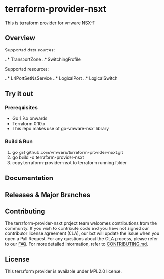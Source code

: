 

# terraform-provider-nsxt
This is terraform provider for vmware NSX-T

## Overview

Supported data sources:

..* TransportZone
..* SwitchingProfile

Supported resources:

..* L4PortSetNsService
..* LogicalPort
..* LogicalSwitch

## Try it out

### Prerequisites

* Go 1.9.x onwards
* Terraform 0.10.x
* This repo makes use of go-vmware-nsxt library

### Build & Run

1. go get github.com/vmware/terraform-provider-nsxt.git
2. go build -o terraform-provider-nsxt
3. copy terraform-provider-nsxt to terraform running folder

## Documentation

## Releases & Major Branches

## Contributing

The terraform-provider-nsxt project team welcomes contributions from the community. If you wish to contribute code and you have not
signed our contributor license agreement (CLA), our bot will update the issue when you open a Pull Request. For any
questions about the CLA process, please refer to our [FAQ](https://cla.vmware.com/faq). For more detailed information,
refer to [CONTRIBUTING.md](CONTRIBUTING.md).

## License

This terraform provider is available under MPL2.0 license.
